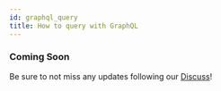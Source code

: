 ```yaml
---
id: graphql_query
title: How to query with GraphQL
---
```


### Coming Soon
Be sure to not miss any updates following our [Discuss](https://discuss.animeshon.com)!